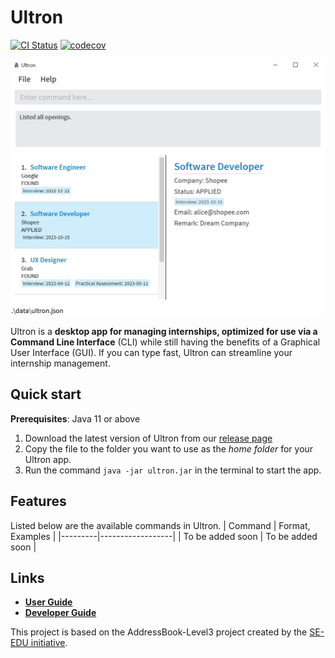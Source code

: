 # Ultron

[![CI Status](https://github.com/AY2223S2-CS2103T-F12-4/tp/workflows/Java%20CI/badge.svg)](https://github.com/AY2223S2-CS2103T-F12-4/tp/actions)
[![codecov](https://codecov.io/gh/AY2223S2-CS2103T-F12-4/tp/branch/master/graph/badge.svg?token=SNV76O467D)](https://codecov.io/gh/AY2223S2-CS2103T-F12-4/tp)

![Ui](docs/images/Ui.png)

Ultron is a **desktop app for managing internships, optimized for use via a Command Line Interface** (CLI) while still having the benefits of a Graphical User Interface (GUI). If you can type fast, Ultron can streamline your internship management.

## Quick start

**Prerequisites**: Java 11 or above

1. Download the latest version of Ultron from our [release page](https://github.com/AY2223S2-CS2103T-F12-4/tp/releases)
2. Copy the file to the folder you want to use as the _home folder_ for your Ultron app.
3. Run the command `java -jar ultron.jar` in the terminal to start the app.

## Features

Listed below are the available commands in Ultron.
| Command | Format, Examples |
|---------|------------------|
| To be added soon | To be added soon |

## Links

* [**User Guide**](https://ay2223s2-cs2103t-f12-4.github.io/tp/UserGuide.html)
* [**Developer Guide**](https://ay2223s2-cs2103t-f12-4.github.io/tp/DeveloperGuide.html)

This project is based on the AddressBook-Level3 project created by the [SE-EDU initiative](https://se-education.org).
